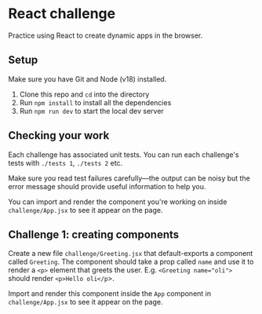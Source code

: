 # React challenge

Practice using React to create dynamic apps in the browser.

## Setup

Make sure you have Git and Node (v18) installed.

1. Clone this repo and `cd` into the directory
1. Run `npm install` to install all the dependencies
1. Run `npm run dev` to start the local dev server

## Checking your work

Each challenge has associated unit tests. You can run each challenge's tests with `./tests 1`, `./tests 2` etc.

Make sure you read test failures carefully—the output can be noisy but the error message should provide useful information to help you.

You can import and render the component you're working on inside `challenge/App.jsx` to see it appear on the page.

## Challenge 1: creating components

Create a new file `challenge/Greeting.jsx` that default-exports a component called `Greeting`. The component should take a prop called `name` and use it to render a `<p>` element that greets the user. E.g. `<Greeting name="oli">` should render `<p>Hello oli</p`>.

Import and render this component inside the `App` component in `challenge/App.jsx` to see it appear on the page.
